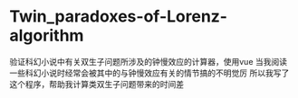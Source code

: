 # Twin_paradoxes-of-Lorenz-algorithm
验证科幻小说中有关双生子问题所涉及的钟慢效应的计算器，使用vue
当我阅读一些科幻小说时经常会被其中的与钟慢效应有关的情节搞的不明觉厉
所以我写了这个程序，帮助我计算类双生子问题带来的时间差

